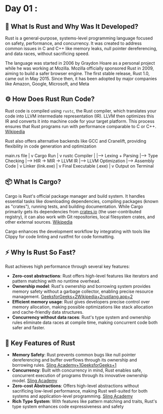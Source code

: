 # Day 01 :

## 🧪 What Is Rust and Why Was It Developed?

Rust is a general-purpose, systems-level programming language focused on safety, performance, and concurrency. It was created to address common issues in C and C++ like memory leaks, null pointer dereferencing, and data races, without sacrificing speed.

The language was started in 2006 by Graydon Hoare as a personal project while he was working at Mozilla. Mozilla officially sponsored Rust in 2009, aiming to build a safer browser engine. The first stable release, Rust 1.0, came out in May 2015. Since then, it has been adopted by major companies like Amazon, Google, Microsoft, and Meta

## ⚙️ How Does Rust Run Code?

Rust code is compiled using `rustc`, the Rust compiler, which translates your code into LLVM intermediate representation (IR). LLVM then optimizes this IR and converts it into machine code for your target platform. This process ensures that Rust programs run with performance comparable to C or C++. [Wikipedia](https://en.wikipedia.org/wiki/Rust_%28programming_language%29?utm_source=chatgpt.com)

Rust also offers alternative backends like GCC and Cranelift, providing flexibility in code generation and optimization

main.rs file
     |
     v
  Cargo Run
     |
     v
 rustc Compiler
     |
     |--> Lexing + Parsing
     |--> Type Checking
     |--> HIR → MIR → LLVM IR
     |--> LLVM Optimization
     |--> Assembly Code
     |
     v
  Linker (link.exe)
     |
     v
  Final Executable (.exe)
     |
     v
  Output on Terminal 


## 📦 What Is Cargo?

Cargo is Rust's official package manager and build system. It handles essential tasks like downloading dependencies, compiling packages (known as "crates"), running tests, and building documentation. While Cargo primarily gets its dependencies from [crates.io](http://crates.io) (the user-contributed registry), it can also work with Git repositories, local filesystem crates, and other external sources. [Wikipedia](https://en.wikipedia.org/wiki/Rust_%28programming_language%29?utm_source=chatgpt.com)

Cargo enhances the development workflow by integrating with tools like Clippy for code linting and rustfmt for code formatting.

## ⚡ Why Is Rust So Fast?

Rust achieves high performance through several key features:

- **Zero-cost abstractions**: Rust offers high-level features like iterators and pattern matching with no runtime overhead.
- **Ownership model**: Rust's ownership and borrowing system provides memory safety without a garbage collector, enabling precise resource management. [GeeksforGeeks+2Wikipedia+2rustlang.app+2](https://en.wikipedia.org/wiki/Rust_%28programming_language%29?utm_source=chatgpt.com)
- **Efficient memory usage**: Rust gives developers precise control over memory allocation, making possible optimizations like stack allocation and cache-friendly data structures.
- **Concurrency without data races**: Rust's type system and ownership rules eliminate data races at compile time, making concurrent code both safer and faster.

## 🧠 Key Features of Rust

- **Memory Safety**: Rust prevents common bugs like null pointer dereferencing and buffer overflows through its ownership and borrowing rules. [Sling Academy+1GeeksforGeeks+1](https://www.slingacademy.com/article/what-is-rust-programming-language-and-why-you-should-learn-it/?utm_source=chatgpt.com)
- **Concurrency**: Built with concurrency in mind, Rust enables safe, concurrent execution of programs through its innovative ownership model. [Sling Academy](https://www.slingacademy.com/article/what-is-rust-programming-language-and-why-you-should-learn-it/?utm_source=chatgpt.com)
- **Zero-cost Abstractions**: Offers high-level abstractions without sacrificing low-level performance, making Rust well-suited for both systems and application-level programming. [Sling Academy](https://www.slingacademy.com/article/what-is-rust-programming-language-and-why-you-should-learn-it/?utm_source=chatgpt.com)
- **Rich Type System**: With features like pattern matching and traits, Rust's type system enhances code expressiveness and safety